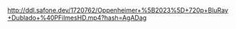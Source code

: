 http://ddl.safone.dev/1720762/Oppenheimer+%5B2023%5D+720p+BluRay+Dublado+%40PFilmesHD.mp4?hash=AgADag

